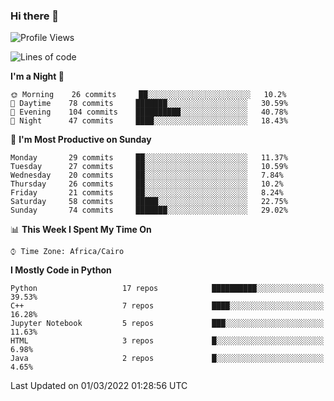 ### Hi there 👋

<!--
**AMR-KELEG/AMR-KELEG** is a ✨ _special_ ✨ repository because its `README.md` (this file) appears on your GitHub profile.

Here are some ideas to get you started:

- 🔭 I’m currently working on ...
- 🌱 I’m currently learning ...
- 👯 I’m looking to collaborate on ...
- 🤔 I’m looking for help with ...
- 💬 Ask me about ...
- 📫 How to reach me: ...
- 😄 Pronouns: ...
- ⚡ Fun fact: ...
-->

<!--START_SECTION:waka-->
![Profile Views](http://img.shields.io/badge/Profile%20Views-0-blue)

![Lines of code](https://img.shields.io/badge/From%20Hello%20World%20I%27ve%20Written-2%20Million%20lines%20of%20code-blue)

**I'm a Night 🦉** 

```text
🌞 Morning    26 commits     ██░░░░░░░░░░░░░░░░░░░░░░░   10.2% 
🌆 Daytime    78 commits     ███████░░░░░░░░░░░░░░░░░░   30.59% 
🌃 Evening    104 commits    ██████████░░░░░░░░░░░░░░░   40.78% 
🌙 Night      47 commits     ████░░░░░░░░░░░░░░░░░░░░░   18.43%

```
📅 **I'm Most Productive on Sunday** 

```text
Monday       29 commits     ██░░░░░░░░░░░░░░░░░░░░░░░   11.37% 
Tuesday      27 commits     ██░░░░░░░░░░░░░░░░░░░░░░░   10.59% 
Wednesday    20 commits     ██░░░░░░░░░░░░░░░░░░░░░░░   7.84% 
Thursday     26 commits     ██░░░░░░░░░░░░░░░░░░░░░░░   10.2% 
Friday       21 commits     ██░░░░░░░░░░░░░░░░░░░░░░░   8.24% 
Saturday     58 commits     █████░░░░░░░░░░░░░░░░░░░░   22.75% 
Sunday       74 commits     ███████░░░░░░░░░░░░░░░░░░   29.02%

```


📊 **This Week I Spent My Time On** 

```text
⌚︎ Time Zone: Africa/Cairo

```

**I Mostly Code in Python** 

```text
Python                   17 repos            ██████████░░░░░░░░░░░░░░░   39.53% 
C++                      7 repos             ████░░░░░░░░░░░░░░░░░░░░░   16.28% 
Jupyter Notebook         5 repos             ███░░░░░░░░░░░░░░░░░░░░░░   11.63% 
HTML                     3 repos             █░░░░░░░░░░░░░░░░░░░░░░░░   6.98% 
Java                     2 repos             █░░░░░░░░░░░░░░░░░░░░░░░░   4.65%

```



 Last Updated on 01/03/2022 01:28:56 UTC
<!--END_SECTION:waka-->
